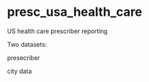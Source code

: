# presc_usa_health_care

US health care  prescriber reporting 

Two datasets:

presecriber 

city data

